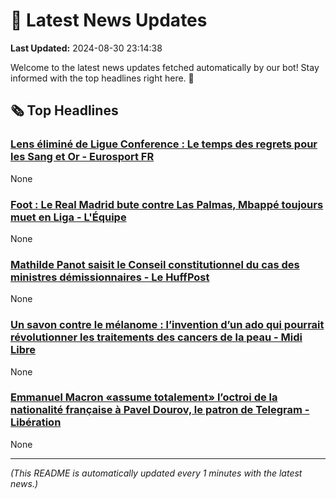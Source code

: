 # 📰 Latest News Updates
**Last Updated:** 2024-08-30 23:14:38

Welcome to the latest news updates fetched automatically by our bot! Stay informed with the top headlines right here. 🚀

## 🗞️ Top Headlines

### [Lens éliminé de Ligue Conference : Le temps des regrets pour les Sang et Or - Eurosport FR](https://news.google.com/rss/articles/CBMi-AFBVV95cUxQZlRVNWVXYUd3bXBxWkRoakgxSHM4QjFsM0QtX1lNazF6ZHJ1UG00MlB2Y2FLWTFfNzNnTFZtaW4yVzNDeWlWc2JQTFZMVWpRLVVuUlkxM0VlcU9hQVotZlk3RzdUOVgyQ2FVV0x3TWFWTXVPb3NiQThrbFFxVGNiR0x0aW5LVkJmX3g4NWN3eFRMQXJNdUZWTXFfTEU1NWNjcG1lTUs1ZnRQTDFhYVluSFUyaUJoVFg2UG84ZjRQWkdlMVBpajFsYWF1X1EtWDREcHJnYUl2TjJKbXM2bFF2N1h1YV9zVE5iRG1aeDFLRzBLbDlxeFpsSg?oc=5)
None

### [Foot : Le Real Madrid bute contre Las Palmas, Mbappé toujours muet en Liga - L'Équipe](https://news.google.com/rss/articles/CBMiuAFBVV95cUxPUm01OFNndlBQVHBsaEE2WVhpa0NzNXVhcHl3S0lNNTEtTzRrQmVidjBwQjdwTmlidk1hVTJFQ0swMEI4Yld6ZzlnS0tPVlhoWjJnZ3lqeXFJU2ZHcHZhSGpNRlllVjIwWGNrV0xaZ3N1YWFpYnBBVU9WNUIyMG5McVl5VWRFWE04YkduVXpEc0tMNTI4ZXhGcmxMVndoZDdqbGh2R3FvNXVVNHRPcXIwOGpNY1BNcEFD?oc=5)
None

### [Mathilde Panot saisit le Conseil constitutionnel du cas des ministres démissionnaires - Le HuffPost](https://news.google.com/rss/articles/CBMi7gFBVV95cUxQZzVTTjJVRnVsYlFsMUJ6NEZpOWVMaEFCeVZDamlvT1d6OXNVYmVKZXc0OXlObjlobWpBdnJQM2FNdTFzY1NVdmp5YmM0cWVRbEk0dUJ6eFBIaG1uN0JlZTlRUURTd1Z2ZmZIT2ZOOWlBbDhpeTI1RHluYmhLeEtja0t3dE92ZEM2eThaSmVFMTBOcGdod2czeHlfWnR3VnNidk03MHJmNllrYXJ3cDU3Tjg5RTNBRXpNbFhVem4tZnZWVHdxTG9PWkU0UDg5T21DdGdINklkLVM5MVpTamg3WUNVR3JWUWdkTTRFOVZR?oc=5)
None

### [Un savon contre le mélanome : l’invention d’un ado qui pourrait révolutionner les traitements des cancers de la peau - Midi Libre](https://news.google.com/rss/articles/CBMi8wFBVV95cUxONzBxYU1jQ3BIcTVTRWx6TXNCOFhqR3JEVm9GMzJfNXluX09PbzRieUdTd3RYeHFDQjVKWGkwcEZLbVdKeEkxQUl5N3l3X3J6SEN3NkRWQWM4U2VTb1E2MVZNUzJSZzdKMFU2OGx5clFQZVNWQmljVnpjc041WmdBeGpiZzNrWnNaLVVKZXpqb0NqM1phLURPOEdZbHRPdGV4eEZ4RVdYQjVTNmtMeEpIbGZkMkRid1JQcmplLVdfQkpIWlFxbjlFUVZfdWlSQTBQUldNSXZCOTlEYmdPRlBTVzVfLUJSZUh6TkZvRDcya2tqS0E?oc=5)
None

### [Emmanuel Macron «assume totalement» l’octroi de la nationalité française à Pavel Dourov, le patron de Telegram - Libération](https://news.google.com/rss/articles/CBMiiwJBVV95cUxQbG95Yzk0V0V5MW01by0yWWx0QVNUdHI1YUMtd2lGQjFURFNZTDRJMDNldFl0bldZczBTOU1fLWg0OW5IQXlQd1d2LURxRVN0YlRKcWtxQjhqRUl5Y3o4NXZuQWUwTElPTG4tNnhHRldLdUJ0a1hPdXlhdWNqQUJGelVtM3NuRno1bEp6R2lsSW1QekFnSWxmS1NXQlowQzR6TWYxUFhUbDEyQmN3Q2toOGx3MnEwM1R1dmlSUHJmZEd5TXRST09vdGNtLU1lOTBxWWtnTHN6WGNFdzRCSVN6RnBZMnhVUDBuX2lwdHczQWkxdGExdk1mNlhDOWduazB3d25NZnpVR2diZlU?oc=5)
None

---
*(This README is automatically updated every 1 minutes with the latest news.)*
